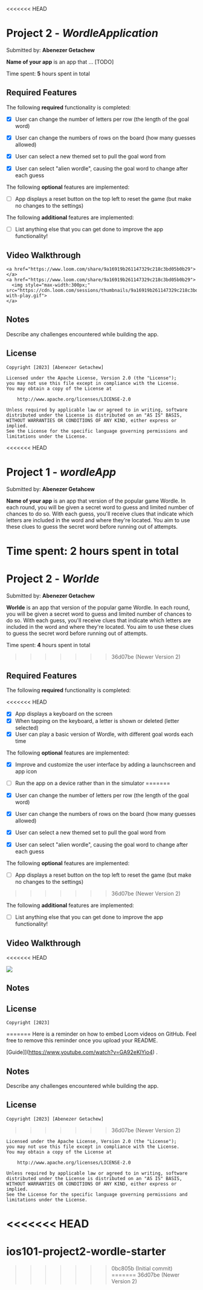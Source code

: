 <<<<<<< HEAD
# Project 2 - *WordleApplication*

Submitted by: **Abenezer Getachew**

**Name of your app** is an app that ... [TODO] 

Time spent: **5** hours spent in total

## Required Features

The following **required** functionality is completed:

- [x] User can change the number of letters per row (the length of the goal word)
- [x] User can change the numbers of rows on the board (how many guesses allowed)
- [x] User can select a new themed set to pull the goal word from
- [x] User can select "alien wordle", causing the goal word to change after each guess


The following **optional** features are implemented:

- [ ] App displays a reset button on the top left to reset the game (but make no changes to the settings)

The following **additional** features are implemented:

- [ ] List anything else that you can get done to improve the app functionality!

## Video Walkthrough

    <a href="https://www.loom.com/share/9a16919b261147329c218c3bd05b0b29">
    </a>
    <a href="https://www.loom.com/share/9a16919b261147329c218c3bd05b0b29">
      <img style="max-width:300px;" src="https://cdn.loom.com/sessions/thumbnails/9a16919b261147329c218c3bd05b0b29-with-play.gif">
    </a>

## Notes

Describe any challenges encountered while building the app.

## License

    Copyright [2023] [Abenezer Getachew]

    Licensed under the Apache License, Version 2.0 (the "License");
    you may not use this file except in compliance with the License.
    You may obtain a copy of the License at

        http://www.apache.org/licenses/LICENSE-2.0

    Unless required by applicable law or agreed to in writing, software
    distributed under the License is distributed on an "AS IS" BASIS,
    WITHOUT WARRANTIES OR CONDITIONS OF ANY KIND, either express or implied.
    See the License for the specific language governing permissions and
    limitations under the License.
<<<<<<< HEAD
# Project 1 - *wordleApp*

Submitted by: **Abenezer Getahcew**

**Name of your app** is an app that version of the popular game Wordle. In each round, you will be given a secret word to guess and limited number of chances to do so. With each guess, you'll receive clues that indicate which letters are included in the word and where they're located. You aim to use these clues to guess the secret word before running out of attempts.

Time spent: **2** hours spent in total
=======
# Project 2 - *Worlde*

Submitted by: **Abenezer Getachew**

**Worlde** is an app that version of the popular game Wordle. In each round, you will be given a secret word to guess and limited number of chances to do so. With each guess, you'll receive clues that indicate which letters are included in the word and where they're located. You aim to use these clues to guess the secret word before running out of attempts.

Time spent: **4** hours spent in total
>>>>>>> 36d07be (Newer Version 2)

## Required Features

The following **required** functionality is completed:

<<<<<<< HEAD
- [x] App displays a keyboard on the screen
- [x] When tapping on the keyboard, a letter is shown or deleted (letter selected)
- [x] User can play a basic version of Wordle, with different goal words each time

The following **optional** features are implemented:

- [x] Improve and customize the user interface by adding a launchscreen and app icon
- [ ] Run the app on a device rather than in the simulator
=======
- [x] User can change the number of letters per row (the length of the goal word)
- [x] User can change the numbers of rows on the board (how many guesses allowed)
- [x] User can select a new themed set to pull the goal word from
- [x] User can select "alien wordle", causing the goal word to change after each guess


The following **optional** features are implemented:

- [ ] App displays a reset button on the top left to reset the game (but make no changes to the settings)
>>>>>>> 36d07be (Newer Version 2)

The following **additional** features are implemented:

- [ ] List anything else that you can get done to improve the app functionality!

## Video Walkthrough

<<<<<<< HEAD
<div>
    <a href="https://www.loom.com/share/9a16919b261147329c218c3bd05b0b29">
    </a>
    <a href="https://www.loom.com/share/9a16919b261147329c218c3bd05b0b29">
      <img style="max-width:300px;" src="https://cdn.loom.com/sessions/thumbnails/9a16919b261147329c218c3bd05b0b29-with-play.gif">
    </a>
  </div>


## Notes



## License

    Copyright [2023] 
=======
Here is a reminder on how to embed Loom videos on GitHub. Feel free to remove this reminder once you upload your README. 

[Guide]](https://www.youtube.com/watch?v=GA92eKlYio4) .

## Notes

Describe any challenges encountered while building the app.

## License

    Copyright [2023] [Abenezer Getachew]
>>>>>>> 36d07be (Newer Version 2)

    Licensed under the Apache License, Version 2.0 (the "License");
    you may not use this file except in compliance with the License.
    You may obtain a copy of the License at

        http://www.apache.org/licenses/LICENSE-2.0

    Unless required by applicable law or agreed to in writing, software
    distributed under the License is distributed on an "AS IS" BASIS,
    WITHOUT WARRANTIES OR CONDITIONS OF ANY KIND, either express or implied.
    See the License for the specific language governing permissions and
    limitations under the License.
<<<<<<< HEAD
=======
# ios101-project2-wordle-starter
>>>>>>> 0bc805b (Initial commit)
=======
>>>>>>> 36d07be (Newer Version 2)
